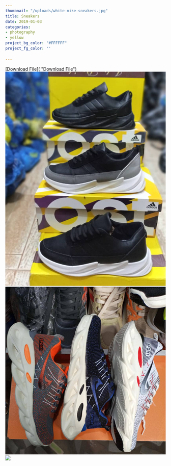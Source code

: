```yaml
---
thumbnail: "/uploads/white-nike-sneakers.jpg"
title: Sneakers
date: 2019-01-03
categories:
- photography
- yellow
project_bg_color: "#FFFFFF"
project_fg_color: ''

---
```

[Download File]( "Download File")![](/uploads/sneakers.jpg)![](/uploads/nike-sneakers.jpg)![](/uploads/markus-spiske-516263-unsplash.jpg)
